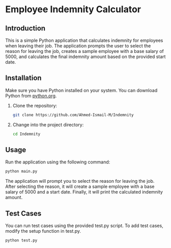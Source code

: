 # Employee Indemnity Calculator

## Introduction

This is a simple Python application that calculates indemnity for employees when leaving their job. The application prompts the user to select the reason for leaving the job, creates a sample employee with a base salary of 5000, and calculates the final indemnity amount based on the provided start date.

## Installation

Make sure you have Python installed on your system. You can download Python from [python.org](https://www.python.org/downloads/).

1. Clone the repository:

    ```bash
    git clone https://github.com/Ahmed-Ismail-M/Indemnity
    ```

2. Change into the project directory:

    ```bash
    cd Indemnity
    ```

## Usage

Run the application using the following command:

```bash
python main.py
```
The application will prompt you to select the reason for leaving the job. After selecting the reason, it will create a sample employee with a base salary of 5000 and a start date. Finally, it will print the calculated indemnity amount.

## Test Cases
You can run test cases using the provided test.py script. To add test cases, modify the setup function in test.py.

```bash
python test.py
```